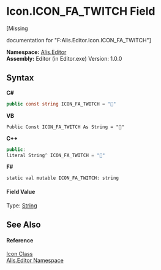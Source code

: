 # Icon.ICON_FA_TWITCH Field
 

\[Missing <summary> documentation for "F:Alis.Editor.Icon.ICON_FA_TWITCH"\]

**Namespace:**&nbsp;<a href="b150ade4-39de-a232-5f06-d3cdc1b2c538">Alis.Editor</a><br />**Assembly:**&nbsp;Editor (in Editor.exe) Version: 1.0.0

## Syntax

**C#**<br />
``` C#
public const string ICON_FA_TWITCH = ""
```

**VB**<br />
``` VB
Public Const ICON_FA_TWITCH As String = ""
```

**C++**<br />
``` C++
public:
literal String^ ICON_FA_TWITCH = ""
```

**F#**<br />
``` F#
static val mutable ICON_FA_TWITCH: string
```


#### Field Value
Type: <a href="https://docs.microsoft.com/dotnet/api/system.string" target="_blank">String</a>

## See Also


#### Reference
<a href="cc0f883c-67f8-f772-c6d7-a60b129f22a7">Icon Class</a><br /><a href="b150ade4-39de-a232-5f06-d3cdc1b2c538">Alis.Editor Namespace</a><br />